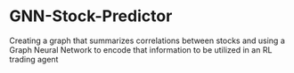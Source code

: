 # GNN-Stock-Predictor
Creating a graph that summarizes correlations between stocks and using a Graph Neural Network to encode that information to be utilized in an RL trading agent
